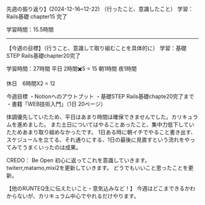 先週の振り返り】(2024-12-16~12-22)
（行ったこと、意識したこと）
学習：Rails基礎 chapter15 完了
	   
学習時間：15.5時間
***

【今週の目標】（行うこと、意識して取り組むことを具体的に）
学習：基礎STEP  Rails基礎chapter20完了

学習時間：27時間
平日  2時間✖️5 = 	15
朝1時間
夜1時間

休日　6時間X2 = 12

今週目標
・Notionへのアウトプット
・基礎STEP  Rails基礎chapte20完了まで
・書籍「WEB技術入門」（1日 20ページ）

体調優先していたため、平日はあまり時間は確保できませんでした。カリキュラムを進めました。
また土日についてはやることあったこと、集中力低下していたためあまり取り組めなかったです。
1日ある時に朝イチでやること書き出す、スケジュールを立てる、それ通りにする、1日の最後に見直すという流れをやってみてうまくいったのは成果。

CREDO： Be Open
初心に返ってこれを意識していきます。
twiterr,matamo,mixi2を更新していきます。
どうでもいいこと思ったことを更新。

【他のRUNTEQ生に伝えたいこと・意気込みなど！】
今週はどこまできるかわからないが、カリキュラム中心でやれるだけやります。
